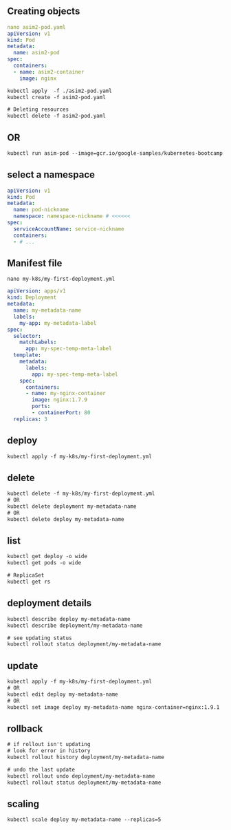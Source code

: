 ## Creating objects
```yaml
nano asim2-pod.yaml
apiVersion: v1
kind: Pod
metadata:
  name: asim2-pod
spec:
  containers:
  - name: asim2-container
    image: nginx
```


```txt
kubectl apply  -f ./asim2-pod.yaml
kubectl create -f asim2-pod.yaml

# Deleting resources
kubectl delete -f asim2-pod.yaml
```


## OR
```txt
kubectl run asim-pod --image=gcr.io/google-samples/kubernetes-bootcamp:v1 --port=8000
```


## select a namespace
```yaml
apiVersion: v1
kind: Pod
metadata:
  name: pod-nickname
  namespace: namespace-nickname # <<<<<< 
spec: 
  serviceAccountName: service-nickname 
  containers:
  - # ...
```


## Manifest file
`nano my-k8s/my-first-deployment.yml`
```yaml
apiVersion: apps/v1
kind: Deployment
metadata:
  name: my-metadata-name
  labels:
    my-app: my-metadata-label
spec:
  selector:
    matchLabels:
      app: my-spec-temp-meta-label
  template:
    metadata:
      labels:
        app: my-spec-temp-meta-label
    spec:
      containers:
      - name: my-nginx-container
        image: nginx:1.7.9
        ports:
        - containerPort: 80
  replicas: 3
```


## deploy
```txt
kubectl apply -f my-k8s/my-first-deployment.yml
```


## delete
```txt
kubectl delete -f my-k8s/my-first-deployment.yml
# OR
kubectl delete deployment my-metadata-name
# OR
kubectl delete deploy my-metadata-name
```



## list
```txt
kubectl get deploy -o wide
kubectl get pods -o wide

# ReplicaSet
kubectl get rs
```


## deployment details
```txt
kubectl describe deploy my-metadata-name
kubectl describe deployment/my-metadata-name

# see updating status
kubectl rollout status deployment/my-metadata-name
```


## update
```txt
kubectl apply -f my-k8s/my-first-deployment.yml
# OR
kubectl edit deploy my-metadata-name
# OR
kubectl set image deploy my-metadata-name nginx-container=nginx:1.9.1
```


## rollback
```txt
# if rollout isn't updating
# look for error in history
kubectl rollout history deployment/my-metadata-name

# undo the last update
kubectl rollout undo deployment/my-metadata-name
kubectl rollout status deployment/my-metadata-name
```


## scaling
```txt
kubectl scale deploy my-metadata-name --replicas=5
```
